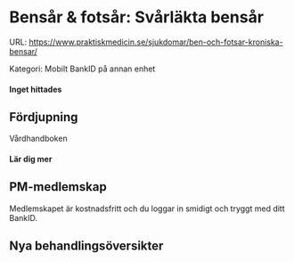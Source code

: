 # Bensår & fotsår: Svårläkta bensår

URL: https://www.praktiskmedicin.se/sjukdomar/ben-och-fotsar-kroniska-bensar/



Kategori: Mobilt BankID på annan enhet

#### Inget hittades

## Fördjupning

Vårdhandboken

#### Lär dig mer

## PM-medlemskap

Medlemskapet är kostnadsfritt och du loggar in smidigt och tryggt med ditt BankID.

## Nya behandlingsöversikter

